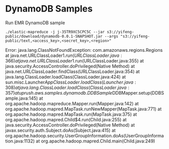 DynamoDB Samples
================

Run EMR DynamoDB sample

    ./elastic-mapreduce -j j-35TR9XC5CPC5C --jar s3://yifeng-public/download/dynamodb-0.0.1-SNAPSHOT.jar --args "s3://yifeng-public/text,<access_key>,<secret_key>,<region>"

Error: java.lang.ClassNotFoundException: com.amazonaws.regions.Regions
  at java.net.URLClassLoader$1.run(URLClassLoader.java:366)
  at java.net.URLClassLoader$1.run(URLClassLoader.java:355)
  at java.security.AccessController.doPrivileged(Native Method)
  at java.net.URLClassLoader.findClass(URLClassLoader.java:354)
  at java.lang.ClassLoader.loadClass(ClassLoader.java:424)
  at sun.misc.Launcher$AppClassLoader.loadClass(Launcher.java:308)
  at java.lang.ClassLoader.loadClass(ClassLoader.java:357)
  at uprush.aws.samples.dynamodb.DDBSample$DDBMapper.setup(DDBSample.java:145)
  at org.apache.hadoop.mapreduce.Mapper.run(Mapper.java:142)
  at org.apache.hadoop.mapred.MapTask.runNewMapper(MapTask.java:771)
  at org.apache.hadoop.mapred.MapTask.run(MapTask.java:375)
  at org.apache.hadoop.mapred.Child$4.run(Child.java:255)
  at java.security.AccessController.doPrivileged(Native Method)
  at javax.security.auth.Subject.doAs(Subject.java:415)
  at org.apache.hadoop.security.UserGroupInformation.doAs(UserGroupInformation.java:1132)
  at org.apache.hadoop.mapred.Child.main(Child.java:249)